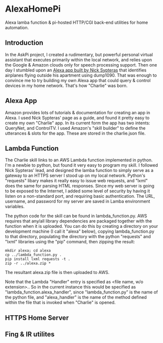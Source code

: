 # AlexaHomePi
Alexa lamba function &amp; pi-hosted HTTP/CGI back-end utilities for home automation.
## Introduction
In the AskPi project, I created a rudimentary, but powerful personal virtual assistant that executes primarily within the local network, and relies upon the Google & Amazon clouds only for speech processing support.  Then one day I stumbled upon an [Alexa app built by Nick Sypteras](https://www.nicksypteras.com/projects/teaching-alexa-to-spot-airplanes) that identifies airplanes flying outside his apartment using dump1090.  That was enough to convince me to try building my own Alexa app that could query & control devices in my home network.  That's how "Charlie" was born.
## Alexa App
Amazon provides lots of tutorials & documentation for creating an app in Alexa.  I used Nick Sypteras' page as a guide, and found it pretty easy to create my own "Charlie" app.  In its current form the app has two intents: QueryNet, and ControlTV.  I used Amazon's "skill builder" to define the utterances & slots for the app.  These are stored in the charlie.json file. 
## Lambda Function
The Charlie skill links to an AWS Lambda function implemented in python.  I'm a newbie to python, but found it very easy to program my skill.  I followed Nick Sypteras' lead, and designed the lamba function to simply serve as a gateway to an HTTPS server I stood up on my local network.  Python's "requests" libary makes it really easy to issue web requests, and "lxml" does the same for parsing HTML responses.  Since my web server is going to be exposed to the Internet, I added some level of security by having it listen on a non-standard port, and requiring basic authentication.  The URL, username, and password for my server are saved in Lamba environment variables.  

The python code for the skill can be found in lambda_function.py.  AWS requires that any/all library dependencies are packaged together with the function when it is uploaded.  You can do this by creating a directory on your development machine (I call it "alexa" below), copying lambda_function.py to that directory, populating the directory with the python "requests" and "lxml" libraries using the "pip" command, then zipping the result:
```
mkdir alexa; cd alexa
cp ../lambda_function.py .
pip install lxml requests -t .
zip -r ../alexa.zip *
```
The resultant alexa.zip file is then uploaded to AWS.  

Note that the Lambda "Handler" entry is specified as <file name, w/o extension>.<function name>.  So in the current instance this would be specified as "lambda_function.alexa_handler", since "lambda_function.py" is the name of the python file, and "alexa_handler" is the name of the method defined within the file that is invoked when "Charlie" is opened.
## HTTPS Home Server
## Fing & IR utilites
